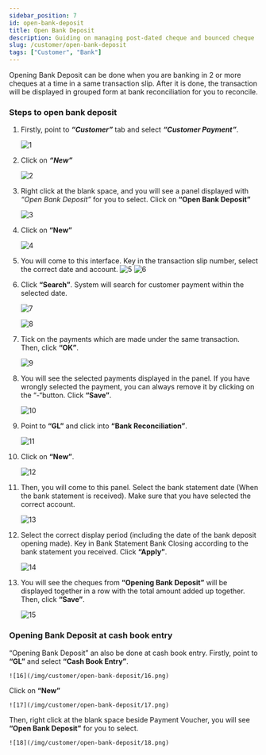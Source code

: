 ```yaml
---
sidebar_position: 7
id: open-bank-deposit
title: Open Bank Deposit
description: Guiding on managing post-dated cheque and bounced cheque
slug: /customer/open-bank-deposit
tags: ["Customer", "Bank"]
---
```


<!-- ## Open Bank Deposit -->
Opening Bank Deposit can be done when you are banking in 2 or more cheques at a time in a same transaction slip. After it is done, the transaction will be displayed in grouped form at bank reconciliation for you to reconcile.

### Steps to open bank deposit

1. Firstly, point to ***“Customer”*** tab and select ***“Customer Payment”***.

    ![1](/img/customer/open-bank-deposit/1.png)

2. Click on ***“New”***

    ![2](/img/customer/open-bank-deposit/2.png)

3. Right click at the blank space, and you will see a panel displayed with *“Open Bank Deposit”* for you to select. Click on **“Open Bank Deposit”**

    ![3](/img/customer/open-bank-deposit/3.png)

4. Click on **“New”**

    ![4](/img/customer/open-bank-deposit/4.png)

5. You will come to this interface. Key in the transaction slip number, select the correct date and account.
    ![5](/img/customer/open-bank-deposit/5.png)
    ![6](/img/customer/open-bank-deposit/6.png)

6. Click **“Search”**. System will search for customer payment within the selected date.

    ![7](/img/customer/open-bank-deposit/7.png)

    ![8](/img/customer/open-bank-deposit/8.png)

7. Tick on the payments which are made under the same transaction. Then, click **“OK”**.

    ![9](/img/customer/open-bank-deposit/9.png)

8. You will see the selected payments displayed in the panel. If you have wrongly selected the payment, you can always remove it by clicking on the “-“button. Click **“Save”**.

    ![10](/img/customer/open-bank-deposit/10.png)

9. Point to **“GL”** and click into **“Bank Reconciliation”**.

    ![11](/img/customer/open-bank-deposit/11.png)

10. Click on **“New”**.

    ![12](/img/customer/open-bank-deposit/12.png)

11. Then, you will come to this panel. Select the bank statement date (When the bank statement is received). Make sure that you have selected the correct account.

    ![13](/img/customer/open-bank-deposit/13.png)

12. Select the correct display period (including the date of the bank deposit opening made). Key in Bank Statement Bank Closing according to the bank statement you received. Click **“Apply”**.

    ![14](/img/customer/open-bank-deposit/14.png)

13. You will see the cheques from **“Opening Bank Deposit”** will be displayed together in a row with the total amount added up together. Then, click **“Save”**.

    ![15](/img/customer/open-bank-deposit/15.png)

### Opening Bank Deposit at cash book entry

“Opening Bank Deposit” an also be done at cash book entry. Firstly, point to **“GL”** and select **“Cash Book Entry”**.

    ![16](/img/customer/open-bank-deposit/16.png)

Click on **“New”**

    ![17](/img/customer/open-bank-deposit/17.png)

Then, right click at the blank space beside Payment Voucher, you will see **“Open Bank Deposit”** for you to select.

    ![18](/img/customer/open-bank-deposit/18.png)
